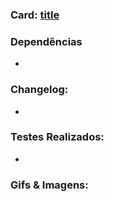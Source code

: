 ### Card: [title](url)

### Dependências
- 

### Changelog:
-

### Testes Realizados:
-

### Gifs & Imagens:
